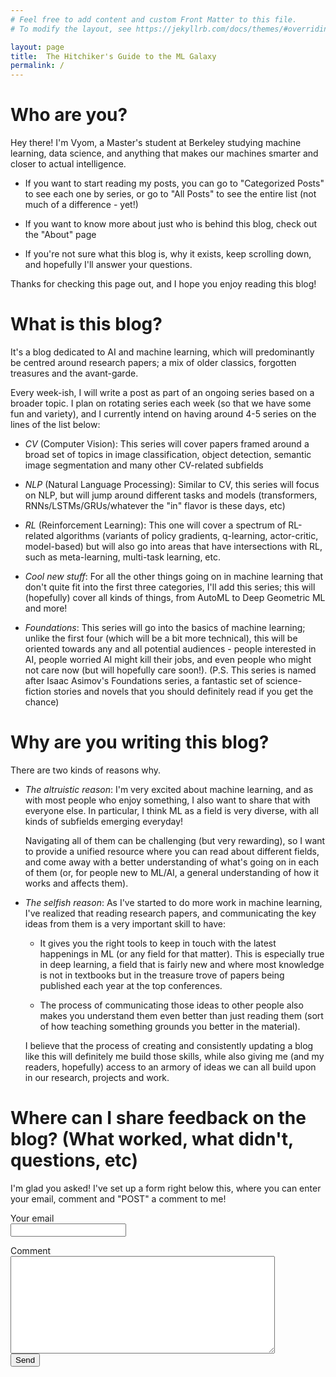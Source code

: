 ```yaml
---
# Feel free to add content and custom Front Matter to this file.
# To modify the layout, see https://jekyllrb.com/docs/themes/#overriding-theme-defaults

layout: page
title:  The Hitchiker's Guide to the ML Galaxy
permalink: /
---
```

# Who are you?
Hey there! I'm Vyom, a Master's student at Berkeley studying machine learning, data science, and anything that makes our machines smarter and closer to actual intelligence.

* If you want to start reading my posts, you can go to "Categorized Posts" to see each one by series, or go to "All Posts" to see the entire list (not much of a difference - yet!)

* If you want to know more about just who is behind this blog, check out the "About" page

* If you're not sure what this blog is, why it exists, keep scrolling down, and hopefully I'll answer your questions.

Thanks for checking this page out, and I hope you enjoy reading this blog!

# What is this blog?
It's a blog dedicated to AI and machine learning, which will predominantly be centred around research papers; a mix of older classics, forgotten treasures and the avant-garde.

Every week-ish, I will write a post as part of an ongoing series based on a broader topic. I plan on rotating series each week (so that we have some fun and variety), and I currently intend on having around 4-5 series on the lines of the list below:

* *CV* (Computer Vision): This series will cover papers framed around a broad set of topics in image classification, object detection, semantic image segmentation and many other CV-related subfields

* *NLP* (Natural Language Processing): Similar to CV, this series will focus on NLP, but will jump around different tasks and models (transformers, RNNs/LSTMs/GRUs/whatever the "in" flavor is these days, etc)

* *RL* (Reinforcement Learning): This one will cover a spectrum of RL-related algorithms (variants of policy gradients, q-learning, actor-critic, model-based) but will also go into areas that have intersections with RL, such as meta-learning, multi-task learning, etc.

* *Cool new stuff*: For all the other things going on in machine learning that don't quite fit into the first three categories, I'll add this series; this will (hopefully) cover all kinds of things, from AutoML to Deep Geometric ML and more!

* *Foundations*: This series will go into the basics of machine learning; unlike the first four (which will be a bit more technical), this will be oriented towards any and all potential audiences - people interested in AI, people worried AI might kill their jobs, and even people who might not care now (but will hopefully care soon!). (P.S. This series is named after Isaac Asimov's Foundations series, a fantastic set of science-fiction stories and novels that you should definitely read if you get the chance)

# Why are you writing this blog?
There are two kinds of reasons why.

* *The altruistic reason*: 
    I'm very excited about machine learning, and as with most people who enjoy something, I also want to share that with everyone else. In particular, I think ML as a field is very diverse, with all kinds of subfields emerging everyday! 
    
    Navigating all of them can be challenging (but very rewarding), so I want to provide a unified resource where you can read about different fields, and come away with a better understanding of what's going on in each of them (or, for people new to ML/AI, a general understanding of how it works and affects them). 

* *The selfish reason*: As I've started to do more work in machine learning, I've realized that reading research papers, and communicating the key ideas from them is a very important skill to have:
    
    * It gives you the right tools to keep in touch with the latest happenings in ML (or any field for that matter). This is especially true in deep learning, a field that is fairly new and where most knowledge is not in textbooks but in the treasure trove of papers being published each year at the top conferences. 

    * The process of communicating those ideas to other people also makes you understand them even better than just reading them (sort of how teaching something grounds you better in the material).
    
    I believe that the process of creating and consistently updating a blog like this will definitely me build those skills, while also giving me (and my readers, hopefully) access to an armory of ideas we can all build upon in our research, projects and work. 

# Where can I share feedback on the blog? (What worked, what didn't, questions, etc)
I'm glad you asked! I've set up a form right below this, where you can enter your email, comment and "POST" a comment to me! 

<form action="https://formspree.io/kavishwarvyom@berkeley.edu" method="POST">
Your email<br><input type="email" name="_replyto"><br>

Comment<br><textarea name="body" rows="10" cols="50"></textarea><br><input type="submit" value="Send"></form>